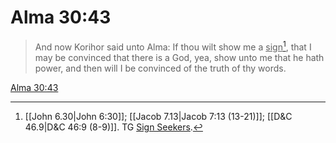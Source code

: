 # Alma 30:43

> And now Korihor said unto Alma: If thou wilt show me a <u>sign</u>[^a], that I may be convinced that there is a God, yea, show unto me that he hath power, and then will I be convinced of the truth of thy words.

[Alma 30:43](https://www.churchofjesuschrist.org/study/scriptures/bofm/alma/30?lang=eng&id=p43#p43)


[^a]: [[John 6.30|John 6:30]]; [[Jacob 7.13|Jacob 7:13 (13-21)]]; [[D&C 46.9|D&C 46:9 (8-9)]]. TG [Sign Seekers](https://www.churchofjesuschrist.org/study/scriptures/tg/sign-seekers?lang=eng).
